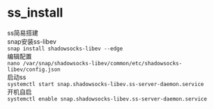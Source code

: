 # ss_install
ss简易搭建  
snap安装ss-libev  
`snap install shadowsocks-libev --edge`  
编辑配置  
`nano /var/snap/shadowsocks-libev/common/etc/shadowsocks-libev/config.json`  
启动ss  
`systemctl start snap.shadowsocks-libev.ss-server-daemon.service`  
开机自启  
`systemctl enable snap.shadowsocks-libev.ss-server-daemon.service`  
